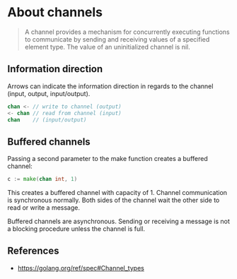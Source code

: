 # About channels

> A channel provides a mechanism for concurrently executing functions to
communicate by sending and receiving values of a specified element type. The
value of an uninitialized channel is nil.

## Information direction

Arrows can indicate the information direction in regards to the channel
(input, output, input/output).

```go
chan <- // write to channel (output)
<- chan // read from channel (input)
chan    // (input/output)
```

## Buffered channels

Passing a second parameter to the make function creates a buffered channel:

```go
c := make(chan int, 1)
```

This creates a buffered channel with capacity of 1.
Channel communication is synchronous normally. Both sides of the channel wait
the other side to read or write a message.

Buffered channels are asynchronous. Sending or receiving a message is not a
blocking procedure unless the channel is full.

## References

- https://golang.org/ref/spec#Channel_types
